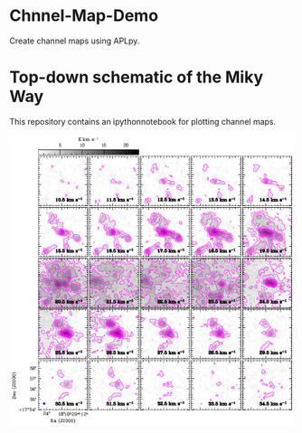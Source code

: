 # Chnnel-Map-Demo
Create channel maps using APLpy.
# Top-down schematic of the Miky Way

This repository contains an ipythonnotebook for plotting channel maps.

![TopDown](co_channel_maps.png)
